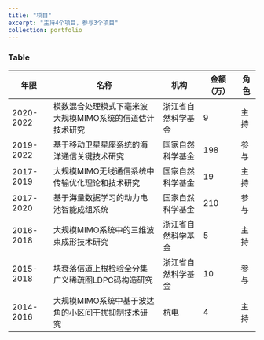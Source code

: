 ```yaml
---
title: "项目"
excerpt: "主持4个项目，参与3个项目"
collection: portfolio
---
```

### Table

| 年限                  |   名称  | 机构               | 金额（万） | 角色 |
| ---------------- | ------------------|----|--------------|--------|
| 2020-2022      | 模数混合处理模式下毫米波大规模MIMO系统的信道估计技术研究 | 浙江省自然科学基金 | 9 | 主持 |
|  2019-2022     | 基于移动卫星星座系统的海洋通信关键技术研究 | 国家自然科学基金 | 198 | 参与 |
| 2017-2019    | 大规模MIMO无线通信系统中传输优化理论和技术研究 | 国家自然科学基金 | 19 | 主持 |
| 2017-2020     | 基于海量数据学习的动力电池智能成组系统 | 国家自然科学基金 | 210 | 参与 |
| 2016-2018      | 大规模MIMO系统中的三维波束成形技术研究 | 浙江省自然科学基金 | 5 | 主持 |
| 2015-2018     | 块衰落信道上根检验全分集广义稀疏图LDPC码构造研究 | 浙江省自然科学基金 | 10 | 参与 |
| 2014-2016      | 大规模MIMO系统中基于波达角的小区间干扰抑制技术研究 | 杭电 | 4 | 主持 |

